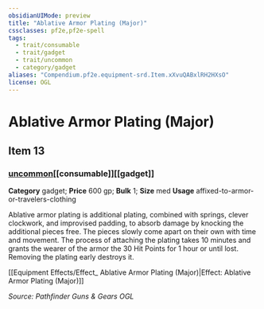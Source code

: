 ```yaml
---
obsidianUIMode: preview
title: "Ablative Armor Plating (Major)"
cssclasses: pf2e,pf2e-spell
tags:
  - trait/consumable
  - trait/gadget
  - trait/uncommon
  - category/gadget
aliases: "Compendium.pf2e.equipment-srd.Item.xXvuQABxlRH2HXsO"
license: OGL
---
```

# Ablative Armor Plating (Major)
## Item 13
### [uncommon](uncommon "Uncommon Rarity Trait")[[consumable]][[gadget]]

**Category** gadget; 
**Price** 600 gp; 
**Bulk** 1; **Size** med
**Usage** affixed-to-armor-or-travelers-clothing

Ablative armor plating is additional plating, combined with springs, clever clockwork, and improvised padding, to absorb damage by knocking the additional pieces free. The pieces slowly come apart on their own with time and movement. The process of attaching the plating takes 10 minutes and grants the wearer of the armor the 30 Hit Points for 1 hour or until lost. Removing the plating early destroys it.

[[Equipment Effects/Effect_ Ablative Armor Plating (Major)|Effect: Ablative Armor Plating (Major)]]

*Source: Pathfinder Guns & Gears*
*OGL*